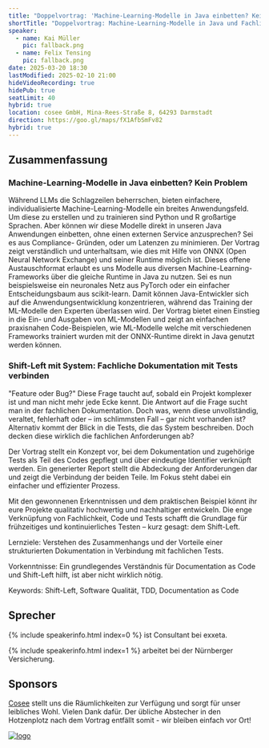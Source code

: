 ```yaml
---
title: "Doppelvortrag: 'Machine-Learning-Modelle in Java einbetten? Kein Problem' und 'Shift-Left mit System: Fachliche Dokumentation mit Tests verbinden'"
shortTitle: "Doppelvortrag: Machine-Learning-Modelle in Java und Fachliche Dokumentation mit Tests verbinden"
speaker:
  - name: Kai Müller
    pic: fallback.png
  - name: Felix Tensing
    pic: fallback.png
date: 2025-03-20 18:30
lastModified: 2025-02-10 21:00
hideVideoRecording: true
hidePub: true
seatLimit: 40
hybrid: true
location: cosee GmbH, Mina-Rees-Straße 8, 64293 Darmstadt
direction: https://goo.gl/maps/fX1AfbSmFv82
hybrid: true
---
```


## Zusammenfassung

### Machine-Learning-Modelle in Java einbetten? Kein Problem

Während LLMs die Schlagzeilen beherrschen, bieten einfachere, individualisierte Machine-Learning-Modelle ein breites Anwendungsfeld. Um diese zu erstellen und zu trainieren sind Python und R großartige Sprachen.
Aber können wir diese Modelle direkt in unseren Java Anwendungen einbetten, ohne einen externen Service anzusprechen? Sei es aus Compliance- Gründen, oder um Latenzen zu minimieren.
Der Vortrag zeigt verständlich und unterhaltsam, wie dies mit Hilfe von ONNX (Open Neural Network Exchange) und seiner Runtime möglich ist. Dieses offene Austauschformat erlaubt es uns Modelle aus diversen
Machine-Learning-Frameworks über die gleiche Runtime in Java zu nutzen.
Sei es nun beispielsweise ein neuronales Netz aus PyTorch oder ein einfacher Entscheidungsbaum aus scikit-learn. Damit können Java-Entwickler sich auf die Anwendungsentwicklung konzentrieren,
während das Training der ML-Modelle den Experten überlassen wird.
Der Vortrag bietet einen Einstieg in die Ein- und Ausgaben von ML-Modellen und zeigt an einfachen
praxisnahen Code-Beispielen, wie ML-Modelle welche mit verschiedenen Frameworks trainiert wurden mit der ONNX-Runtime direkt in Java genutzt werden können.

### Shift-Left mit System: Fachliche Dokumentation mit Tests verbinden

"Feature oder Bug?" Diese Frage taucht auf, sobald ein Projekt komplexer ist und man nicht mehr jede Ecke kennt. Die Antwort auf die Frage sucht man in der fachlichen Dokumentation. Doch was, wenn diese unvollständig, veraltet, fehlerhaft oder – im schlimmsten Fall – gar nicht vorhanden ist? Alternativ kommt der Blick in die Tests, die das System beschreiben. Doch decken diese wirklich die fachlichen Anforderungen ab?

Der Vortrag stellt ein Konzept vor, bei dem Dokumentation und zugehörige Tests als Teil des Codes gepflegt und über eindeutige Identifier verknüpft werden. Ein generierter Report stellt die Abdeckung der Anforderungen dar und zeigt die Verbindung der beiden Teile. Im Fokus steht dabei ein einfacher und effizienter Prozess.

Mit den gewonnenen Erkenntnissen und dem praktischen Beispiel könnt ihr eure Projekte qualitativ hochwertig und nachhaltiger entwickeln. Die enge Verknüpfung von Fachlichkeit, Code und Tests schafft die Grundlage für frühzeitiges und kontinuierliches Testen – kurz gesagt: dem Shift-Left.

Lernziele:
Verstehen des Zusammenhangs und der Vorteile einer strukturierten Dokumentation in Verbindung mit fachlichen Tests.

Vorkenntnisse:
Ein grundlegendes Verständnis für Documentation as Code und Shift-Left hilft, ist aber nicht wirklich nötig.

Keywords: Shift-Left, Software Qualität, TDD, Documentation as Code


## Sprecher

{% include speakerinfo.html index=0 %} ist Consultant bei exxeta.

{% include speakerinfo.html index=1 %} arbeitet bei der Nürnberger Versicherung.


## Sponsors

[Cosee](http://www.cosee.biz) stellt uns die Räumlichkeiten zur Verfügung und sorgt für unser leibliches Wohl. Vielen Dank dafür. Der übliche Abstecher in den Hotzenplotz nach dem Vortrag entfällt somit - wir bleiben einfach vor Ort!

[![logo](/images/sponsors/cosee.png)](http://www.cosee.biz)
